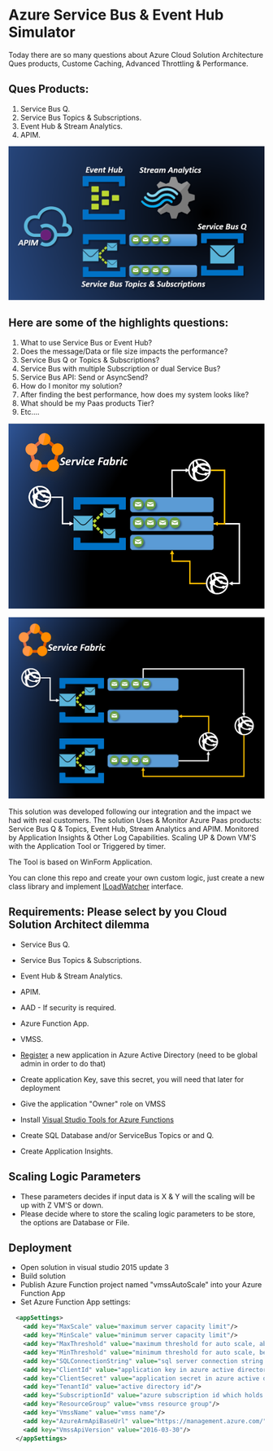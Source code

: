 # Azure Service Bus & Event Hub Simulator

Today there are so many questions about Azure Cloud Solution Architecture Ques products, Custome Caching, Advanced Throttling & Performance.
## Ques Products:
1. Service Bus Q.
2. Service Bus Topics & Subscriptions.
3. Event Hub & Stream Analytics.
4. APIM.

![alt tag](https://raw.githubusercontent.com/zivshtaeinberg/AzureServicebusAndEventHubSimulator/master/Image1.PNG)

## Here are some of the highlights questions:

1. What to use Service Bus or Event Hub?
2. Does the message/Data or file size impacts the performance?
3. Service Bus Q or Topics & Subscriptions?
4. Service Bus with multiple Subscription or dual Service Bus?
5. Service Bus API: Send or AsyncSend?
6. How do I monitor my solution?
7. After finding the best performance, how does my system looks like?
8. What should be my Paas products Tier?
9. Etc....

![alt tag](https://raw.githubusercontent.com/zivshtaeinberg/AzureServicebusAndEventHubSimulator/master/Image2.PNG)

![alt tag](https://raw.githubusercontent.com/zivshtaeinberg/AzureServicebusAndEventHubSimulator/master/Image3.PNG)


This solution was developed following our integration and the impact we had with real customers.
The solution Uses & Monitor Azure Paas products: Service Bus Q & Topics, Event Hub, Stream Analytics and APIM.
Monitored by Application Insights & Other Log Capabilities.
Scaling UP & Down VM'S with the Application Tool or Triggered by timer.

The Tool is based on WinForm Application.

You can clone this repo and create your own custom logic, just create a new class library and implement [ILoadWatcher](https://github.com/guybartal/AzureVmssCustomAutoScale/blob/master/vmssAutoScale.Interfaces/ILoadWatcher.cs) interface.


## Requirements: Please select by you Cloud Solution Architect dilemma
* Service Bus Q.
* Service Bus Topics & Subscriptions.
* Event Hub & Stream Analytics.
* APIM.
* AAD - If security is required.
* Azure Function App.
* VMSS.

* [Register](https://docs.microsoft.com/en-us/azure/active-directory/active-directory-app-registration) a new application in Azure Active Directory (need to be global admin in order to do that)
* Create application Key, save this secret, you will need that later for deployment
* Give the application "Owner" role on VMSS
* Install [Visual Studio Tools for Azure Functions](https://blogs.msdn.microsoft.com/webdev/2016/12/01/visual-studio-tools-for-azure-functions/)
* Create SQL Database and/or ServiceBus Topics or and Q.
* Create Application Insights.

## Scaling Logic Parameters
* These parameters decides if input data is X & Y will the scaling will be up with Z VM'S or down.
* Please decide where to store the scaling logic parameters to be store, the options are Database or File.

## Deployment
* Open solution in visual studio 2015 update 3
* Build solution
* Publish Azure Function project named "vmssAutoScale" into your Azure Function App
* Set Azure Function App settings:
```XML
  <appSettings>
    <add key="MaxScale" value="maximum server capacity limit"/>
    <add key="MinScale" value="minimum server capacity limit"/>
    <add key="MaxThreshold" value="maximum threshold for auto scale, above this value autoscaler will add one server to vmss"/>
    <add key="MinThreshold" value="minimum threshold for auto scale, below this value autoscaler will remove one server to vmss"/>
    <add key="SQLConnectionString" value="sql server connection string which holds logic for autoscale"/>
    <add key="ClientId" value="application key in azure active directory"/>
    <add key="ClientSecret" value="application secret in azure active directory"/>
    <add key="TenantId" value="active directory id"/>
    <add key="SubscriptionId" value="azure subscription id which holds vmss"/>
    <add key="ResourceGroup" value="vmss resource group"/>
    <add key="VmssName" value="vmss name"/>
    <add key="AzureArmApiBaseUrl" value="https://management.azure.com/"/>
    <add key="VmssApiVersion" value="2016-03-30"/>
  </appSettings>
 ```
